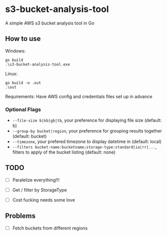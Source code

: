 # s3-bucket-analysis-tool
A simple AWS s3 bucket analysis tool in Go


## How to use
Windows:
```
go build
.\s3-bucket-analysis-tool.exe
```
Linux:
```
go build -o .out
.\out
```
Requirements: Have AWS config and credentials files set up in advance

### Optional Flags
- `--file-size b|kb|gb|tb`, your preference for displaying file size (default: b)
- `--group-by bucket|region`, your preference for grouping results together (default: bucket)
- `--timezone`, your prefered timezone to display datetime in (default: local)
- `--filters bucket-name:bucketname;storage-type:standard|ia|rr|...`, filters to apply of the bucket listing (default: none)

## TODO
- [ ] Paralelize everything!!!
- [ ] Get / filter by StorageType
- [ ] Cost fucking needs some love


## Problems
- [ ] Fetch buckets from different regions 